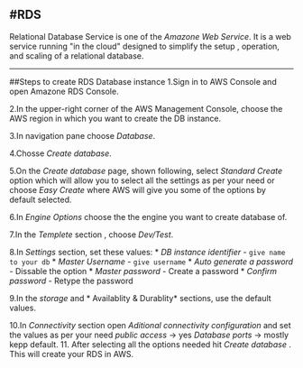 #RDS
---

Relational Database Service is one of the *Amazone Web Service*.
It is a web service running "in the cloud" designed to simplify the setup , operation, and scaling of a relational database.
  
---
##Steps to create RDS Database instance 
 1.Sign in to AWS Console and open Amazone RDS Console.

 2.In the upper-right corner of the AWS Management Console, choose the AWS region in which you want to create the DB instance. 
   
 3.In navigation pane choose *Database*.

 4.Chosse *Create database*.

 5.On the *Create database* page, shown following, select *Standard Create* option which will allow you to select all the settings
   as per your need or choose *Easy Create* where AWS will give you some of the options by default selected.

 6.In *Engine Options* choose the the engine you want to create database of.

 7.In the *Templete* section , choose *Dev/Test*.

 8.In *Settings* section, set these values:
      * *DB instance identifier* - `give name to your db`
      * *Master Username* - `give username`
      * *Auto generate a password* - Dissable the option
      * *Master password* - Create a password
      * *Confirm password* - Retype the password

 9.In the *storage* and * Availablity & Durablity* sections, use the default values.

 10.In *Connectivity* section open *Aditional connectivity configuration* and set the values as per your need
       *public access* -> yes
       *Database ports* -> mostly kepp default.
 11. After selecting all the options needed hit *Create database* . This will create your RDS in AWS.